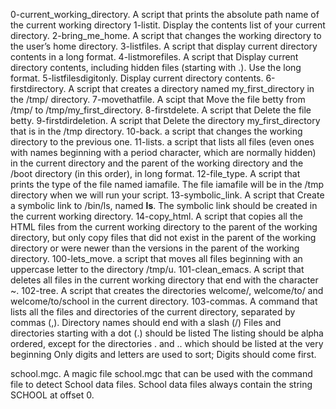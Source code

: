 0-current_working_directory. A script that prints the absolute path name of the current working directory
1-listit. Display the contents list of your current directory.
2-bring_me_home. A script that changes the working directory to the user’s home directory.
3-listfiles. A script that display current directory contents in a long format.
4-listmorefiles. A script that Display current directory contents, including hidden files (starting with .). Use the long format.
5-listfilesdigitonly. Display current directory contents.
6-firstdirectory. A script that creates a directory named my_first_directory in the /tmp/ directory.
7-movethatfile. A scipt that Move the file betty from /tmp/ to /tmp/my_first_directory.
8-firstdelete. A script that Delete the file betty.
9-firstdirdeletion. A script that Delete the directory my_first_directory that is in the /tmp directory.
10-back. a script that changes the working directory to the previous one.
11-lists. a script that lists all files (even ones with names beginning with a period character, which are normally hidden) in the current directory and the parent of the working directory and the /boot directory (in this order), in long format.
12-file_type. A script that prints the type of the file named iamafile. The file iamafile will be in the /tmp directory when we will run your script.
13-symbolic_link. A script that Create a symbolic link to /bin/ls, named __ls__. The symbolic link should be created in the current working directory.
14-copy_html. A script that copies all the HTML files from the current working directory to the parent of the working directory, but only copy files that did not exist in the parent of the working directory or were newer than the versions in the parent of the working directory.
100-lets_move. a script that moves all files beginning with an uppercase letter to the directory /tmp/u.
101-clean_emacs. A script that deletes all files in the current working directory that end with the character ~.
102-tree. A script that creates the directories welcome/, welcome/to/ and welcome/to/school in the current directory.
103-commas. A command that lists all the files and directories of the current directory, separated by commas (,).
Directory names should end with a slash (/)
Files and directories starting with a dot (.) should be listed
The listing should be alpha ordered, except for the directories . and .. which should be listed at the very beginning
Only digits and letters are used to sort; Digits should come first.

school.mgc. A magic file school.mgc that can be used with the command file to detect School data files. School data files always contain the string SCHOOL at offset 0.
